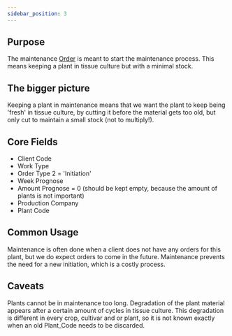 ```yaml
---
sidebar_position: 3
---
```

## Purpose
The maintenance [Order](Order.md) is meant to start the maintenance process. This means keeping a plant in tissue culture but with a minimal stock.

## The bigger picture
Keeping a plant in maintenance means that we want the plant to keep being 'fresh' in tissue culture, by cutting it before the material gets too old, but only cut to maintain a small stock (not to multiply!). 
## Core Fields
- Client Code
- Work Type
- Order Type 2 = 'Initiation'
- Week Prognose
- Amount Prognose = 0 (should be kept empty, because the amount of plants is not important)
- Production Company
- Plant Code

## Common Usage
Maintenance is often done when a client does not have any orders for this plant, but we do expect orders to come in the future. Maintenance prevents the need for a new initiation, which is a costly process.
## Caveats
Plants cannot be in maintenance too long. Degradation of the plant material appears after a certain amount of cycles in tissue culture. This degradation is different in every crop, cultivar and or plant, so it is not known exactly when an old Plant_Code needs to be discarded.
